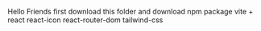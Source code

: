 Hello Friends
first download this folder and download npm package
vite + react
react-icon
react-router-dom
tailwind-css
